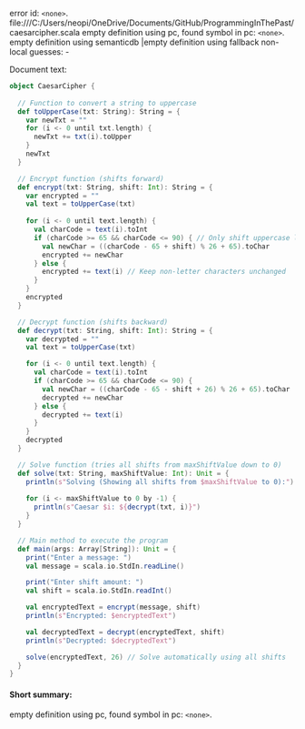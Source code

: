 error id: `<none>`.
file:///C:/Users/neopi/OneDrive/Documents/GitHub/ProgrammingInThePast/caesarcipher.scala
empty definition using pc, found symbol in pc: `<none>`.
empty definition using semanticdb
|empty definition using fallback
non-local guesses:
	 -

Document text:

```scala
object CaesarCipher {
  
  // Function to convert a string to uppercase
  def toUpperCase(txt: String): String = {
    var newTxt = ""
    for (i <- 0 until txt.length) {
      newTxt += txt(i).toUpper
    }
    newTxt
  }

  // Encrypt function (shifts forward)
  def encrypt(txt: String, shift: Int): String = {
    var encrypted = ""
    val text = toUpperCase(txt)
    
    for (i <- 0 until text.length) {
      val charCode = text(i).toInt
      if (charCode >= 65 && charCode <= 90) { // Only shift uppercase letters (A-Z)
        val newChar = ((charCode - 65 + shift) % 26 + 65).toChar
        encrypted += newChar
      } else {
        encrypted += text(i) // Keep non-letter characters unchanged
      }
    }
    encrypted
  }

  // Decrypt function (shifts backward)
  def decrypt(txt: String, shift: Int): String = {
    var decrypted = ""
    val text = toUpperCase(txt)

    for (i <- 0 until text.length) {
      val charCode = text(i).toInt
      if (charCode >= 65 && charCode <= 90) {
        val newChar = ((charCode - 65 - shift + 26) % 26 + 65).toChar
        decrypted += newChar
      } else {
        decrypted += text(i)
      }
    }
    decrypted
  }

  // Solve function (tries all shifts from maxShiftValue down to 0)
  def solve(txt: String, maxShiftValue: Int): Unit = {
    println(s"Solving (Showing all shifts from $maxShiftValue to 0):")
    
    for (i <- maxShiftValue to 0 by -1) {
      println(s"Caesar $i: ${decrypt(txt, i)}")
    }
  }

  // Main method to execute the program
  def main(args: Array[String]): Unit = {
    print("Enter a message: ")
    val message = scala.io.StdIn.readLine()

    print("Enter shift amount: ")
    val shift = scala.io.StdIn.readInt()

    val encryptedText = encrypt(message, shift)
    println(s"Encrypted: $encryptedText")

    val decryptedText = decrypt(encryptedText, shift)
    println(s"Decrypted: $decryptedText")

    solve(encryptedText, 26) // Solve automatically using all shifts
  }
}

```

#### Short summary: 

empty definition using pc, found symbol in pc: `<none>`.